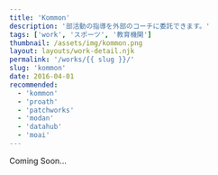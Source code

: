 ```yaml
---
title: 'Kommon'
description: '部活動の指導を外部のコーチに委託できます。'
tags: ['work', 'スポーツ', '教育機関']
thumbnail: /assets/img/kommon.png
layout: layouts/work-detail.njk
permalink: '/works/{{ slug }}/'
slug: 'kommon'
date: 2016-04-01
recommended:
  - 'kommon'
  - 'proath'
  - 'patchworks'
  - 'modan'
  - 'datahub'
  - 'moai'
---
```


Coming Soon...
